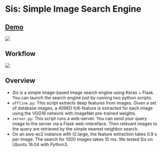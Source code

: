 # Sis: Simple Image Search Engine

## [Demo](http://www.simple-image-search.xyz/)
![](http://yusukematsui.me/project/sis/img/screencapture2.jpg)

## Workflow
![](http://yusukematsui.me/project/sis/img/overview.jpg)

## Overview
- *Sis* is a simple image-based image search engine using Keras + Flask. You can launch the search engine just by running two python scripts.
- `offline.py`: This script extracts deep features from images. Given a set of database images, a 4096D fc6-feature is extracted for each image using the VGG16 network with ImageNet pre-trained weights.
- `server.py`: This script runs a web-server. You can send your query image to the server via a Flask web-intereface. Then relevant images to the query are retrieved by the simple nearest neighbor search.
- On an aws-ec2 instance with t2.large, the feature extraction takes 0.9 s per image. The search for 1000 images takes 10 ms. We tested Sis on Ubuntu 16.04 with Python3.
